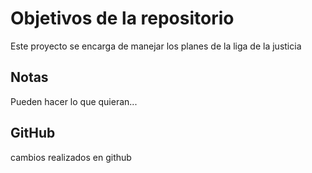 # Objetivos de la repositorio

Este proyecto se encarga de manejar los planes de la liga de la justicia


## Notas
Pueden hacer lo que quieran...

## GitHub
cambios realizados en github
